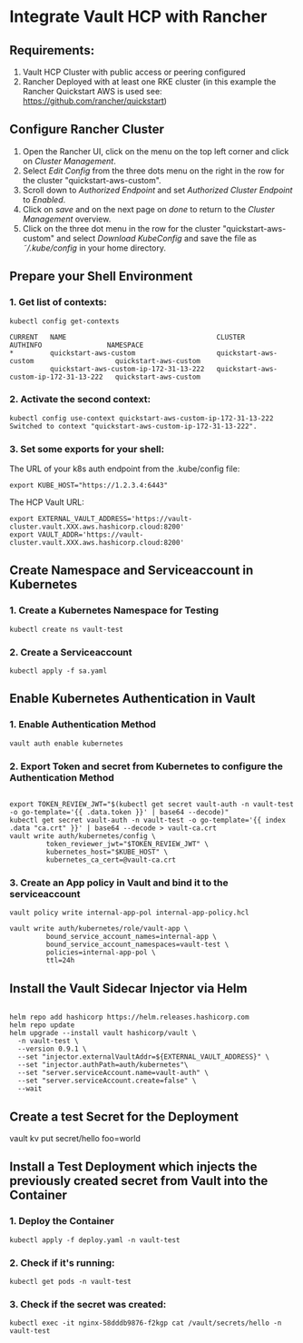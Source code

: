 # Integrate Vault HCP with Rancher #

## Requirements:
1. Vault HCP Cluster with public access or peering configured
2. Rancher Deployed with at least one RKE cluster (in this example the Rancher Quickstart AWS is used see: https://github.com/rancher/quickstart)


## Configure Rancher Cluster
1. Open the Rancher UI, click on the menu on the top left corner and click on _Cluster Management_.
2. Select _Edit Config_ from the three dots menu on the right in the row for the cluster "quickstart-aws-custom".
3. Scroll down to _Authorized Endpoint_ and set _Authorized Cluster Endpoint_ to _Enabled_.
4. Click on _save_ and on the next page on _done_ to return to the _Cluster Management_ overview.
5. Click on the three dot menu in the row for the cluster "quickstart-aws-custom" and select _Download KubeConfig_ and save the file as _˜/.kube/config_ in your home directory.


## Prepare your Shell Environment

### 1. Get list of contexts:
```
kubectl config get-contexts

CURRENT   NAME                                     CLUSTER                                  AUTHINFO                NAMESPACE
*         quickstart-aws-custom                    quickstart-aws-custom                    quickstart-aws-custom
          quickstart-aws-custom-ip-172-31-13-222   quickstart-aws-custom-ip-172-31-13-222   quickstart-aws-custom
```

### 2. Activate the second context:
```
kubectl config use-context quickstart-aws-custom-ip-172-31-13-222
Switched to context "quickstart-aws-custom-ip-172-31-13-222".
```

### 3. Set some exports for your shell:
The URL of your k8s auth endpoint from the .kube/config file:
```
export KUBE_HOST="https://1.2.3.4:6443"
```
The HCP Vault URL:
```
export EXTERNAL_VAULT_ADDRESS='https://vault-cluster.vault.XXX.aws.hashicorp.cloud:8200'
export VAULT_ADDR='https://vault-cluster.vault.XXX.aws.hashicorp.cloud:8200'
```

## Create Namespace and Serviceaccount in Kubernetes

### 1. Create a Kubernetes Namespace for Testing
```
kubectl create ns vault-test
```

### 2. Create a Serviceaccount
```
kubectl apply -f sa.yaml
```

## Enable Kubernetes Authentication in Vault

### 1. Enable Authentication Method
```
vault auth enable kubernetes
```

### 2. Export Token and secret from Kubernetes to configure the Authentication Method
```

export TOKEN_REVIEW_JWT="$(kubectl get secret vault-auth -n vault-test -o go-template='{{ .data.token }}' | base64 --decode)"
kubectl get secret vault-auth -n vault-test -o go-template='{{ index .data "ca.crt" }}' | base64 --decode > vault-ca.crt
vault write auth/kubernetes/config \
         token_reviewer_jwt="$TOKEN_REVIEW_JWT" \
         kubernetes_host="$KUBE_HOST" \
         kubernetes_ca_cert=@vault-ca.crt
```

### 3. Create an App policy in Vault and bind it to the serviceaccount
```
vault policy write internal-app-pol internal-app-policy.hcl

vault write auth/kubernetes/role/vault-app \
         bound_service_account_names=internal-app \
         bound_service_account_namespaces=vault-test \
         policies=internal-app-pol \
         ttl=24h

```

## Install the Vault Sidecar Injector via Helm

```

helm repo add hashicorp https://helm.releases.hashicorp.com
helm repo update
helm upgrade --install vault hashicorp/vault \
  -n vault-test \
  --version 0.9.1 \
  --set "injector.externalVaultAddr=${EXTERNAL_VAULT_ADDRESS}" \
  --set "injector.authPath=auth/kubernetes"\
  --set "server.serviceAccount.name=vault-auth" \
  --set "server.serviceAccount.create=false" \
  --wait
```

## Create a test Secret for the Deployment
vault kv put secret/hello foo=world


## Install a Test Deployment which injects the previously created secret from Vault into the Container
### 1. Deploy the Container
```
kubectl apply -f deploy.yaml -n vault-test
```

### 2. Check if it's running:
```
kubectl get pods -n vault-test
```

### 3. Check if the secret was created:
```
kubectl exec -it nginx-58dddb9876-f2kgp cat /vault/secrets/hello -n vault-test
```
